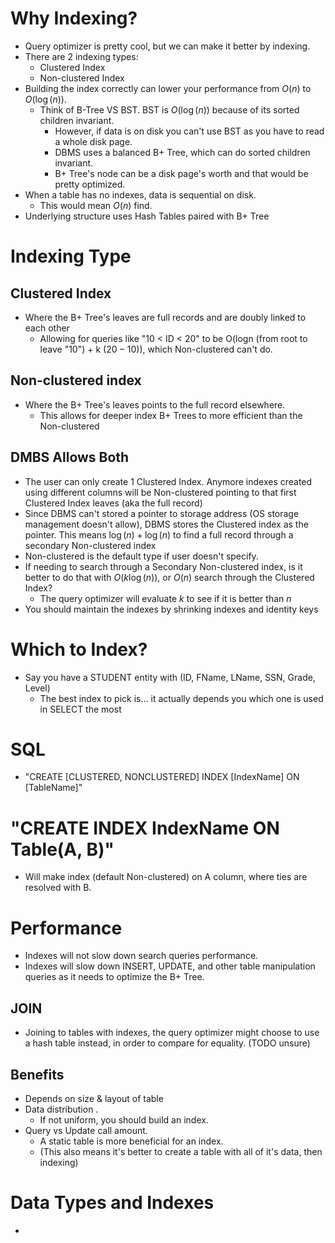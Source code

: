 # Why Indexing?
- Query optimizer is pretty cool, but we can make it better by indexing.
- There are 2 indexing types:
	- Clustered Index
	- Non-clustered Index
- Building the index correctly can lower your performance from $O(n)$ to  $O(\log(n))$.
	- Think of B-Tree VS BST. BST is $O(\log(n))$ because of its sorted children invariant.
		- However, if data is on disk you can't use BST as you have to read a whole disk page.
		- DBMS uses a balanced B+ Tree, which can do sorted children invariant.
		- B+ Tree's node can be a disk page's worth and that would be pretty optimized.
- When a table has no indexes, data is sequential on disk.
	- This would mean $O(n)$ find.
- Underlying structure uses Hash Tables paired with B+ Tree
# Indexing Type
## Clustered Index
- Where the B+ Tree's leaves are full records and are doubly linked to each other
	- Allowing for queries like "10 < ID < 20" to be O(logn (from root to leave "10") + k ($20 - 10$)), which Non-clustered can't do.
## Non-clustered index
- Where the B+ Tree's leaves points to the full record elsewhere.
	- This allows for deeper index B+ Trees to more efficient than the Non-clustered
## DMBS Allows Both
- The user can only create 1 Clustered Index. Anymore indexes created using different columns will be Non-clustered pointing to that first Clustered Index leaves (aka the full record)
- Since DBMS can't stored a pointer to storage address (OS storage management doesn't allow), DBMS stores the Clustered index as the pointer. This means $\log(n) + \log(n)$ to find a full record through a secondary Non-clustered index
- Non-clustered is the default type if user doesn't specify.
- If needing to search through a Secondary Non-clustered index, is it better to do that with $O(k\log(n))$, or $O(n)$ search through the Clustered Index?
	- The query optimizer will evaluate $k$ to see if it is better than $n$
- You should maintain the indexes by shrinking indexes and identity keys
# Which to Index?
- Say you have a STUDENT entity with (ID, FName, LName, SSN, Grade, Level)
	- The best index to pick is... it actually depends you which one is used in SELECT the most
# SQL
- "CREATE \[CLUSTERED, NONCLUSTERED\] INDEX \[IndexName\] ON \[TableName\]"
# "CREATE INDEX IndexName ON Table(A, B)"
- Will make index (default Non-clustered) on A column, where ties are resolved with B.
# Performance
- Indexes will not slow down search queries performance.
- Indexes will slow down INSERT, UPDATE, and other table manipulation queries as it needs to optimize the B+ Tree.
## JOIN
- Joining to tables with indexes, the query optimizer might choose to use a hash table instead, in order to compare for equality. (TODO unsure)
## Benefits
- Depends on size & layout of table
- Data distribution .
	- If not uniform, you should build an index.
- Query vs Update call amount.
	- A static table is more beneficial for an index.
	- (This also means it's better to create a table with all of it's data, then indexing)
# Data Types and Indexes
- 